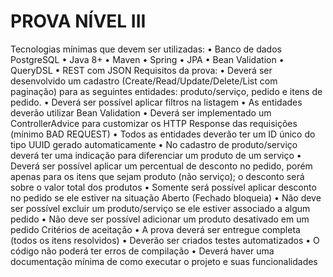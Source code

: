 # PROVA NÍVEL III
Tecnologias mínimas que devem ser utilizadas:
• Banco de dados PostgreSQL
• Java 8+
• Maven
• Spring
• JPA
• Bean Validation
• QueryDSL
• REST com JSON
Requisitos da prova:
• Deverá ser desenvolvido um cadastro (Create/Read/Update/Delete/List com paginação)
para as seguintes entidades: produto/serviço, pedido e itens de pedido.
• Deverá ser possível aplicar filtros na listagem
• As entidades deverão utilizar Bean Validation
• Deverá ser implementado um ControllerAdvice para customizar os HTTP Response das
requisições (mínimo BAD REQUEST)
• Todos as entidades deverão ter um ID único do tipo UUID gerado automaticamente
• No cadastro de produto/serviço deverá ter uma indicação para diferenciar um produto de
um serviço
• Deverá ser possível aplicar um percentual de desconto no pedido, porém apenas para os
itens que sejam produto (não serviço); o desconto será sobre o valor total dos produtos
• Somente será possível aplicar desconto no pedido se ele estiver na situação Aberto
(Fechado bloqueia)
• Não deve ser possível excluir um produto/serviço se ele estiver associado a algum pedido
• Não deve ser possível adicionar um produto desativado em um pedido
Critérios de aceitação
• A prova deverá ser entregue completa (todos os itens resolvidos)
• Deverão ser criados testes automatizados
• O código não poderá ter erros de compilação
• Deverá haver uma documentação mínima de como executar o projeto e suas
funcionalidades
